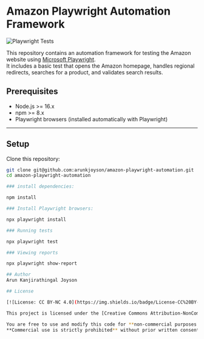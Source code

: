 # Amazon Playwright Automation Framework

![Playwright Tests](https://github.com/arunkjoyson/amazon-playwright-automation/actions/workflows/playwright.yml/badge.svg)

This repository contains an automation framework for testing the Amazon website using [Microsoft Playwright](https://playwright.dev/).  
It includes a basic test that opens the Amazon homepage, handles regional redirects, searches for a product, and validates search results.

##  Prerequisites

- Node.js >= 16.x
- npm >= 8.x
- Playwright browsers (installed automatically with Playwright)

---

##  Setup

Clone this repository:
```bash
git clone git@github.com:arunkjoyson/amazon-playwright-automation.git
cd amazon-playwright-automation

### install dependencies:

npm install

### Install Playwright browsers:

npx playwright install

### Running tests

npx playwright test

### Viewing reports

npx playwright show-report

## Author
Arun Kanjirathingal Joyson

## License

[![License: CC BY-NC 4.0](https://img.shields.io/badge/License-CC%20BY--NC%204.0-lightgrey.svg)](https://creativecommons.org/licenses/by-nc/4.0/)

This project is licensed under the [Creative Commons Attribution-NonCommercial 4.0 International License](https://creativecommons.org/licenses/by-nc/4.0/).

You are free to use and modify this code for **non-commercial purposes only**, with proper attribution.  
**Commercial use is strictly prohibited** without prior written consent from the repository owner.
